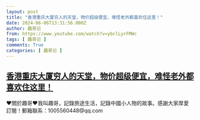 ```yaml
---
layout: post
title: "香港重庆大厦穷人的天堂，物价超级便宜，难怪老外都喜欢住这里！"
date: 2024-06-06T13:31:56.000Z
author: 趣哥记
from: https://www.youtube.com/watch?v=ybclLyrFMWc
tags: [ 趣哥记 ]
comments: True
categories: [ 趣哥记 ]
---
```

<!--1717680716000-->
[香港重庆大厦穷人的天堂，物价超级便宜，难怪老外都喜欢住这里！](https://www.youtube.com/watch?v=ybclLyrFMWc)
------

<div>
♥關於趣哥♥我叫趣哥，記錄旅途生活，記錄中國小人物的故事。感謝大家厚愛訂閱！郵箱聯系：1005560448@qq.com
</div>
